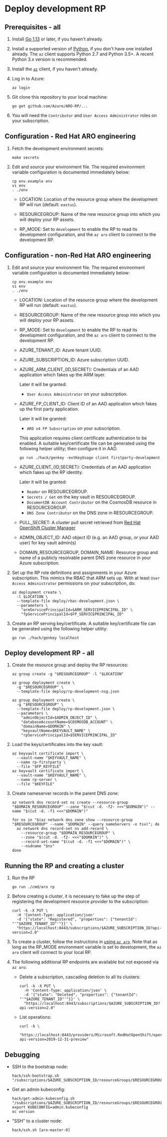 # Deploy development RP

## Prerequisites - all

1. Install [Go 1.13](https://golang.org/dl) or later, if you haven't already.

1. Install a supported version of [Python](https://www.python.org/downloads), if
   you don't have one installed already.  The `az` client supports Python 2.7
   and Python 3.5+.  A recent Python 3.x version is recommended.

1. Install the
   [`az`](https://docs.microsoft.com/en-us/cli/azure/install-azure-cli) client,
   if you haven't already.

1. Log in to Azure:

   ```
   az login
   ```

1. Git clone this repository to your local machine:

   ```
   go get github.com/Azure/ARO-RP/...
   ```

1. You will need the `Contributor` and `User Access Administrator` roles on your
   subscription.


## Configuration - Red Hat ARO engineering

1. Fetch the development environment secrets:

   ```
   make secrets
   ```

1. Edit and source your environment file.  The required environment variable
   configuration is documented immediately below:

   ```
   cp env.example env
   vi env
   . ./env
   ```

   * LOCATION: Location of the resource group where the development RP will run
     (default: `eastus`).

   * RESOURCEGROUP: Name of the new resource group into which you will deploy
     your RP assets.

   * RP_MODE: Set to `development` to enable the RP to read its development
     configuration, and the `az aro` client to connect to the development RP.


## Configuration - non-Red Hat ARO engineering

1. Edit and source your environment file.  The required environment variable
   configuration is documented immediately below:

   ```
   cp env.example env
   vi env
   . ./env
   ```

   * LOCATION: Location of the resource group where the development RP will run
     (default: `eastus`).

   * RESOURCEGROUP: Name of the new resource group into which you will deploy
     your RP assets.

   * RP_MODE: Set to `development` to enable the RP to read its development
     configuration, and the `az aro` client to connect to the development RP.

   * AZURE_TENANT_ID: Azure tenant UUID.

   * AZURE_SUBSCRIPTION_ID: Azure subscription UUID.

   * AZURE_ARM_CLIENT_{ID,SECRET}: Credentials of an AAD application which fakes
     up the ARM layer.

     Later it will be granted:

     * `User Access Administrator` on your subscription.

   * AZURE_FP_CLIENT_ID: Client ID of an AAD application which fakes up the
     first party application.

     Later it will be granted:

     * `ARO v4 FP Subscription` on your subscription.

     This application requires client certificate authentication to be enabled.
     A suitable key/certificate file can be generated using the following helper
     utility; then configure it in AAD.

     ```
     go run ./hack/genkey -extKeyUsage client firstparty-development
     ```

   * AZURE_CLIENT_{ID,SECRET}: Credentials of an AAD application which fakes up
     the RP identity.

     Later it will be granted:

     * `Reader` on RESOURCEGROUP.
     * `Secrets / Get` on the key vault in RESOURCEGROUP.
     * `DocumentDB Account Contributor` on the CosmosDB resource in RESOURCEGROUP.
     * `DNS Zone Contributor` on the DNS zone in RESOURCEGROUP.

   * PULL_SECRET: A cluster pull secret retrieved from [Red Hat OpenShift
     Cluster
     Manager](https://cloud.redhat.com/openshift/install/azure/installer-provisioned)

   * ADMIN_OBJECT_ID: AAD object ID (e.g. an AAD group, or your AAD user) for
     key vault admin(s)

   * DOMAIN_RESOURCEGROUP, DOMAIN_NAME: Resource group and name of a publicly
     resolvable parent DNS zone resource in your Azure subscription.

1. Set up the RP role definitions and assignments in your Azure subscription.
   This mimics the RBAC that ARM sets up.  With at least `User Access
   Administrator` permissions on your subscription, do:

   ```
   az deployment create \
     -l $LOCATION \
     --template-file deploy/rbac-development.json \
     --parameters \
       "armServicePrincipalId=$ARM_SERVICEPRINCIPAL_ID" \
       "fpServicePrincipalId=$FP_SERVICEPRINCIPAL_ID"
   ```

1. Create an RP serving key/certificate.  A suitable key/certificate file
   can be generated using the following helper utility:

   ```
   go run ./hack/genkey localhost
   ```


## Deploy development RP - all

1. Create the resource group and deploy the RP resources:

   ```
   az group create -g "$RESOURCEGROUP" -l "$LOCATION"

   az group deployment create \
     -g "$RESOURCEGROUP" \
     --template-file deploy/rp-development-nsg.json

   az group deployment create \
     -g "$RESOURCEGROUP" \
     --template-file deploy/rp-development.json \
     --parameters \
       "adminObjectId=$ADMIN_OBJECT_ID" \
       "databaseAccountName=$COSMOSDB_ACCOUNT" \
       "domainName=$DOMAIN" \
       "keyvaultName=$KEYVAULT_NAME" \
       "rpServicePrincipalId=$SERVICEPRINCIPAL_ID"
   ```

1. Load the keys/certificates into the key vault:

   ```
   az keyvault certificate import \
     --vault-name "$KEYVAULT_NAME" \
     --name rp-firstparty \
     --file "$FP_KEYFILE"
   az keyvault certificate import \
     --vault-name "$KEYVAULT_NAME" \
     --name rp-server \
     --file "$KEYFILE"
   ```

1. Create nameserver records in the parent DNS zone:

   ```
   az network dns record-set ns create --resource-group "$DOMAIN_RESOURCEGROUP" --zone "$(cut -d. -f2- <<<"$DOMAIN")" --name "$(cut -d. -f1 <<<"$DOMAIN")"

   for ns in "$(az network dns zone show --resource-group "$RESOURCEGROUP" --name "$DOMAIN" --query nameServers -o tsv)"; do
     az network dns record-set ns add-record \
       --resource-group "$DOMAIN_RESOURCEGROUP" \
       --zone "$(cut -d. -f2- <<<"$DOMAIN")" \
       --record-set-name "$(cut -d. -f1 <<<"$DOMAIN")" \
       --nsdname "$ns"
   done
   ```


## Running the RP and creating a cluster

1. Run the RP

   ```
   go run ./cmd/aro rp
   ```

1. Before creating a cluster, it is necessary to fake up the step of registering
   the development resource provider to the subscription:

   ```
   curl -k -X PUT \
     -H 'Content-Type: application/json'
     -d '{"state": "Registered", "properties": {"tenantId": "'"$AZURE_TENANT_ID"'"}}' \
     "https://localhost:8443/subscriptions/$AZURE_SUBSCRIPTION_ID?api-version=2.0"
   ```

1. To create a cluster, follow the instructions in [using `az
   aro`](docs/using-az-aro.md).  Note that as long as the RP_MODE environment
   variable is set to development, the `az aro` client will connect to your
   local RP.

1. The following additional RP endpoints are available but not exposed via `az
   aro`:

   * Delete a subscription, cascading deletion to all its clusters:

     ```
     curl -k -X PUT \
       -H 'Content-Type: application/json' \
       -d '{"state": "Deleted", "properties": {"tenantId": "'"$AZURE_TENANT_ID"'"}}' \
       "https://localhost:8443/subscriptions/$AZURE_SUBSCRIPTION_ID?api-version=2.0"
     ```

   * List operations:

     ```
     curl -k \
       "https://localhost:8443/providers/Microsoft.RedHatOpenShift/operations?api-version=2019-12-31-preview"
     ```


## Debugging

* SSH to the bootstrap node:

  ```
  hack/ssh-bootstrap.sh "/subscriptions/$AZURE_SUBSCRIPTION_ID/resourceGroups/$RESOURCEGROUP/providers/Microsoft.RedHatOpenShift/openShiftClusters/$CLUSTER"
  ```

* Get an admin kubeconfig:

  ```
  hack/get-admin-kubeconfig.sh "/subscriptions/$AZURE_SUBSCRIPTION_ID/resourceGroups/$RESOURCEGROUP/providers/Microsoft.RedHatOpenShift/openShiftClusters/$CLUSTER"
  export KUBECONFIG=admin.kubeconfig
  oc version
  ```

* "SSH" to a cluster node:

  ```
  hack/ssh.sh [aro-master-0]
  ```
